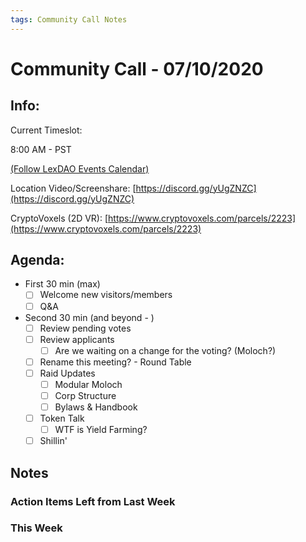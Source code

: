 ```yaml
---
tags: Community Call Notes
---
```


# Community Call - 07/10/2020

## Info:

Current Timeslot: 

8:00 AM - PST 

[(Follow LexDAO Events Calendar)](https://calendar.google.com/calendar?cid=anVyaXNwcm9qZWN0LmlvXzdyNzdrbHVwMGdmMGJodWJrMmo3bmEwc21jQGdyb3VwLmNhbGVuZGFyLmdvb2dsZS5jb20)

Location Video/Screenshare: [https://discord.gg/yUgZNZC](https://discord.gg/yUgZNZC)

CryptoVoxels (2D VR): [https://www.cryptovoxels.com/parcels/2223](https://www.cryptovoxels.com/parcels/2223)

## Agenda:

- First 30 min (max)
    - [ ]  Welcome new visitors/members
    - [ ]  Q&A

- Second 30 min (and beyond - )
    - [ ]  Review pending votes
    - [ ]  Review applicants
        - [ ]  Are we waiting on a change for the voting? (Moloch?)
    - [ ]  Rename this meeting? - Round Table
    - [ ]  Raid Updates
        - [ ]  Modular Moloch
        - [ ]  Corp Structure
        - [ ]  Bylaws & Handbook
    - [ ]  Token Talk
        - [ ] WTF is Yield Farming?
    - [ ]  Shillin'
    
## Notes

### Action Items Left from Last Week


### This Week  



